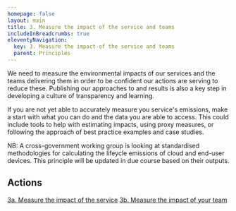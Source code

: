```yaml
---
homepage: false
layout: main
title: 3. Measure the impact of the service and teams
includeInBreadcrumbs: true
eleventyNavigation:
  key: 3. Measure the impact of the service and teams
  parent: Principles
---
```

We need to measure the environmental impacts of our services and the teams delivering them in order to be confident our actions are serving to reduce these. Publishing our approaches to and results is also a key step in developing a culture of transparency and learning.

<div class="govuk-inset-text app-wcag-callout">
  <p class="govuk-body">If you are not yet able to accurately measure you service's emissions, make a start with what you can do and the data you are able to access. This could include tools to help with estimating impacts, using proxy measures, or following the approach of best practice examples and case studies.</p>
  <p class="govuk-body">NB: A cross-government working group is looking at standardised methodologies for calculating the lifeycle emissions of cloud and end-user devices. This principle will be updated in due course based on their outputs.</p>
</div>

## Actions
[3a. Measure the impact of the service](/principles/actions/3a-measure-the-impact-of-the-service)
[3b. Measure the impact of your team](/principles/actions/3b-measure-the-impact-of-your-team)

